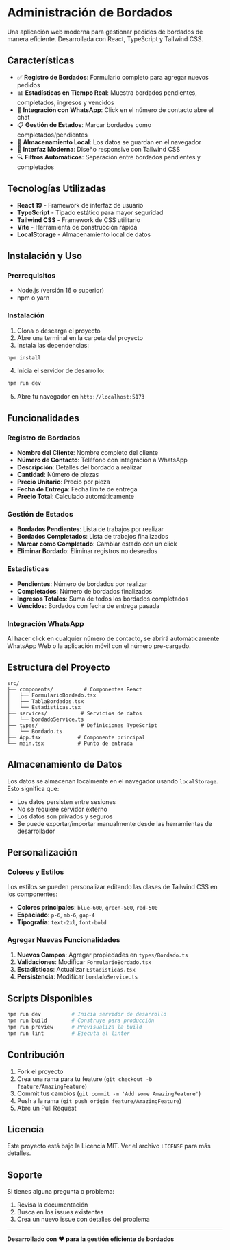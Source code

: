 # Administración de Bordados

Una aplicación web moderna para gestionar pedidos de bordados de manera eficiente. Desarrollada con React, TypeScript y Tailwind CSS.

## Características

- ✅ **Registro de Bordados**: Formulario completo para agregar nuevos pedidos
- 📊 **Estadísticas en Tiempo Real**: Muestra bordados pendientes, completados, ingresos y vencidos
- 📱 **Integración con WhatsApp**: Click en el número de contacto abre el chat
- 📋 **Gestión de Estados**: Marcar bordados como completados/pendientes
- 💾 **Almacenamiento Local**: Los datos se guardan en el navegador
- 🎨 **Interfaz Moderna**: Diseño responsive con Tailwind CSS
- 🔍 **Filtros Automáticos**: Separación entre bordados pendientes y completados

## Tecnologías Utilizadas

- **React 19** - Framework de interfaz de usuario
- **TypeScript** - Tipado estático para mayor seguridad
- **Tailwind CSS** - Framework de CSS utilitario
- **Vite** - Herramienta de construcción rápida
- **LocalStorage** - Almacenamiento local de datos

## Instalación y Uso

### Prerrequisitos

- Node.js (versión 16 o superior)
- npm o yarn

### Instalación

1. Clona o descarga el proyecto
2. Abre una terminal en la carpeta del proyecto
3. Instala las dependencias:

```bash
npm install
```

4. Inicia el servidor de desarrollo:

```bash
npm run dev
```

5. Abre tu navegador en `http://localhost:5173`

## Funcionalidades

### Registro de Bordados

- **Nombre del Cliente**: Nombre completo del cliente
- **Número de Contacto**: Teléfono con integración a WhatsApp
- **Descripción**: Detalles del bordado a realizar
- **Cantidad**: Número de piezas
- **Precio Unitario**: Precio por pieza
- **Fecha de Entrega**: Fecha límite de entrega
- **Precio Total**: Calculado automáticamente

### Gestión de Estados

- **Bordados Pendientes**: Lista de trabajos por realizar
- **Bordados Completados**: Lista de trabajos finalizados
- **Marcar como Completado**: Cambiar estado con un click
- **Eliminar Bordado**: Eliminar registros no deseados

### Estadísticas

- **Pendientes**: Número de bordados por realizar
- **Completados**: Número de bordados finalizados
- **Ingresos Totales**: Suma de todos los bordados completados
- **Vencidos**: Bordados con fecha de entrega pasada

### Integración WhatsApp

Al hacer click en cualquier número de contacto, se abrirá automáticamente WhatsApp Web o la aplicación móvil con el número pre-cargado.

## Estructura del Proyecto

```
src/
├── components/          # Componentes React
│   ├── FormularioBordado.tsx
│   ├── TablaBordados.tsx
│   └── Estadisticas.tsx
├── services/           # Servicios de datos
│   └── bordadoService.ts
├── types/              # Definiciones TypeScript
│   └── Bordado.ts
├── App.tsx            # Componente principal
└── main.tsx           # Punto de entrada
```

## Almacenamiento de Datos

Los datos se almacenan localmente en el navegador usando `localStorage`. Esto significa que:

- Los datos persisten entre sesiones
- No se requiere servidor externo
- Los datos son privados y seguros
- Se puede exportar/importar manualmente desde las herramientas de desarrollador

## Personalización

### Colores y Estilos

Los estilos se pueden personalizar editando las clases de Tailwind CSS en los componentes:

- **Colores principales**: `blue-600`, `green-500`, `red-500`
- **Espaciado**: `p-6`, `mb-6`, `gap-4`
- **Tipografía**: `text-2xl`, `font-bold`

### Agregar Nuevas Funcionalidades

1. **Nuevos Campos**: Agregar propiedades en `types/Bordado.ts`
2. **Validaciones**: Modificar `FormularioBordado.tsx`
3. **Estadísticas**: Actualizar `Estadisticas.tsx`
4. **Persistencia**: Modificar `bordadoService.ts`

## Scripts Disponibles

```bash
npm run dev          # Inicia servidor de desarrollo
npm run build        # Construye para producción
npm run preview      # Previsualiza la build
npm run lint         # Ejecuta el linter
```

## Contribución

1. Fork el proyecto
2. Crea una rama para tu feature (`git checkout -b feature/AmazingFeature`)
3. Commit tus cambios (`git commit -m 'Add some AmazingFeature'`)
4. Push a la rama (`git push origin feature/AmazingFeature`)
5. Abre un Pull Request

## Licencia

Este proyecto está bajo la Licencia MIT. Ver el archivo `LICENSE` para más detalles.

## Soporte

Si tienes alguna pregunta o problema:

1. Revisa la documentación
2. Busca en los issues existentes
3. Crea un nuevo issue con detalles del problema

---

**Desarrollado con ❤️ para la gestión eficiente de bordados**

